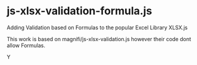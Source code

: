 # js-xlsx-validation-formula.js
Adding Validation based on Formulas to the popular Excel Library XLSX.js

This work is based on magnifi/js-xlsx-validation.js however their code dont allow Formulas.

Y
